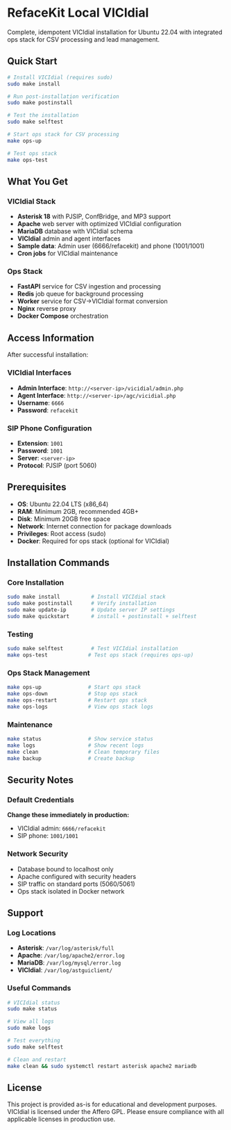 # RefaceKit Local VICIdial

Complete, idempotent VICIdial installation for Ubuntu 22.04 with integrated ops stack for CSV processing and lead management.

## Quick Start

```bash
# Install VICIdial (requires sudo)
sudo make install

# Run post-installation verification
sudo make postinstall

# Test the installation
sudo make selftest

# Start ops stack for CSV processing
make ops-up

# Test ops stack
make ops-test
```

## What You Get

### VICIdial Stack
- **Asterisk 18** with PJSIP, ConfBridge, and MP3 support
- **Apache** web server with optimized VICIdial configuration
- **MariaDB** database with VICIdial schema
- **VICIdial** admin and agent interfaces
- **Sample data**: Admin user (6666/refacekit) and phone (1001/1001)
- **Cron jobs** for VICIdial maintenance

### Ops Stack
- **FastAPI** service for CSV ingestion and processing
- **Redis** job queue for background processing
- **Worker** service for CSV→VICIdial format conversion
- **Nginx** reverse proxy
- **Docker Compose** orchestration

## Access Information

After successful installation:

### VICIdial Interfaces
- **Admin Interface**: `http://<server-ip>/vicidial/admin.php`
- **Agent Interface**: `http://<server-ip>/agc/vicidial.php`
- **Username**: `6666`
- **Password**: `refacekit`

### SIP Phone Configuration
- **Extension**: `1001`
- **Password**: `1001`
- **Server**: `<server-ip>`
- **Protocol**: PJSIP (port 5060)

## Prerequisites

- **OS**: Ubuntu 22.04 LTS (x86_64)
- **RAM**: Minimum 2GB, recommended 4GB+
- **Disk**: Minimum 20GB free space
- **Network**: Internet connection for package downloads
- **Privileges**: Root access (sudo)
- **Docker**: Required for ops stack (optional for VICIdial)

## Installation Commands

### Core Installation
```bash
sudo make install          # Install VICIdial stack
sudo make postinstall      # Verify installation
sudo make update-ip        # Update server IP settings
sudo make quickstart       # install + postinstall + selftest
```

### Testing
```bash
sudo make selftest         # Test VICIdial installation
make ops-test             # Test ops stack (requires ops-up)
```

### Ops Stack Management
```bash
make ops-up               # Start ops stack
make ops-down             # Stop ops stack
make ops-restart          # Restart ops stack
make ops-logs             # View ops stack logs
```

### Maintenance
```bash
make status               # Show service status
make logs                 # Show recent logs
make clean                # Clean temporary files
make backup               # Create backup
```

## Security Notes

### Default Credentials
**Change these immediately in production:**
- VICIdial admin: `6666/refacekit`
- SIP phone: `1001/1001`

### Network Security
- Database bound to localhost only
- Apache configured with security headers
- SIP traffic on standard ports (5060/5061)
- Ops stack isolated in Docker network

## Support

### Log Locations
- **Asterisk**: `/var/log/asterisk/full`
- **Apache**: `/var/log/apache2/error.log`
- **MariaDB**: `/var/log/mysql/error.log`
- **VICIdial**: `/var/log/astguiclient/`

### Useful Commands
```bash
# VICIdial status
sudo make status

# View all logs
sudo make logs

# Test everything
sudo make selftest

# Clean and restart
make clean && sudo systemctl restart asterisk apache2 mariadb
```

## License

This project is provided as-is for educational and development purposes. VICIdial is licensed under the Affero GPL. Please ensure compliance with all applicable licenses in production use.
